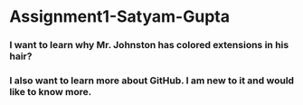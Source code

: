 # Assignment1-Satyam-Gupta
### I want to learn why Mr. Johnston has colored extensions in his hair?
### I also want to learn more about GitHub. I am new to it and would like to know more.
